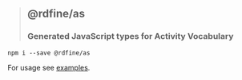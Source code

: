 > ## @rdfine/as
> ### Generated JavaScript types for Activity Vocabulary

```
npm i --save @rdfine/as
```

For usage see [examples](../../examples).
